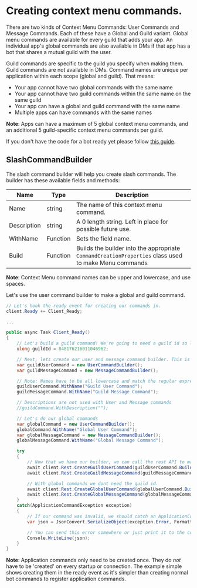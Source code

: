 # Creating context menu commands.

There are two kinds of Context Menu Commands: User Commands and Message Commands.
Each of these have a Global and Guild variant.
Global menu commands are available for every guild that adds your app. An individual app's global commands are also available in DMs if that app has a bot that shares a mutual guild with the user.

Guild commands are specific to the guild you specify when making them. Guild commands are not available in DMs. Command names are unique per application within each scope (global and guild). That means:

- Your app cannot have two global commands with the same name
- Your app cannot have two guild commands within the same name on the same guild
- Your app can have a global and guild command with the same name
- Multiple apps can have commands with the same names

**Note**: Apps can have a maximum of 5 global context menu commands, and an additional 5 guild-specific context menu commands per guild.

If you don't have the code for a bot ready yet please follow [this guide](https://docs.stillu.cc/guides/getting_started/first-bot.html).

## SlashCommandBuilder

The slash command builder will help you create slash commands. The builder has these available fields and methods:

| Name                  | Type                             | Description                                                                                  |
| --------------------- | -------------------------------- | -------------------------------------------------------------------------------------------- |
| Name                  | string                           | The name of this context menu command.                                                       |
| Description           | string                           | A 0 length string. Left in place for possible future use.                                    |
| WithName              | Function                         | Sets the field name.                                                                         |
| Build                 | Function                         | Builds the builder into the appropriate `CommandCreationProperties` class used to make Menu commands |

**Note**: Context Menu command names can be upper and lowercase, and use spaces.

Let's use the user command builder to make a global and guild command.

```cs
// Let's hook the ready event for creating our commands in.
client.Ready += Client_Ready;

...

public async Task Client_Ready()
{
    // Let's build a guild command! We're going to need a guild id so lets just put that in a variable.
    ulong guildId = 848176216011046962;

    // Next, lets create our user and message command builder. This is like the embed builder but for context menu commands.
    var guildUserCommand = new UserCommandBuilder();
	var guildMessageCommand = new MessageCommandBuilder();

    // Note: Names have to be all lowercase and match the regular expression ^[\w -]{3,32}$
    guildUserCommand.WithName("Guild User Command");
	guildMessageCommand.WithName("Guild Message Command");

    // Descriptions are not used with User and Message commands
    //guildCommand.WithDescription("");

    // Let's do our global commands
    var globalCommand = new UserCommandBuilder();
    globalCommand.WithName("Global User Command");
	var globalMessageCommand = new MessageCommandBuilder();
	globalMessageCommand.WithName("Global Message Command");

    try
    {
        // Now that we have our builder, we can call the rest API to make our slash command.
        await client.Rest.CreateGuildUserCommand(guildUserCommand.Build(), guildId);
		await client.Rest.CreateGuildMessageCommand(guildMessageCommand.Build(), guildId);

        // With global commands we dont need the guild id.
        await client.Rest.CreateGlobalUserCommand(globalUserCommand.Build());
		await client.Rest.CreateGlobalMessageCommand(globalMessageCommand.Build());
    }
    catch(ApplicationCommandException exception)
    {
        // If our command was invalid, we should catch an ApplicationCommandException. This exception contains the path of the error as well as the error message. You can serialize the Error field in the exception to get a visual of where your error is.
        var json = JsonConvert.SerializeObject(exception.Error, Formatting.Indented);

        // You can send this error somewhere or just print it to the console, for this example we're just going to print it.
        Console.WriteLine(json);
    }
}

```
**Note**: Application commands only need to be created once. They do _not_ have to be 'created' on every startup or connection. The example simple shows creating them in the ready event as it's simpler than creating normal bot commands to register application commands.

